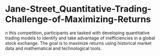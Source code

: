 # Jane-Street_Quantitative-Trading-Challenge-of-Maximizing-Returns
n this competition, participants are tasked with developing quantitative trading models to identify and take advantage of inefficiencies in a global stock exchange. The goal is to maximize returns using historical market data and mathematical and technological tools.
